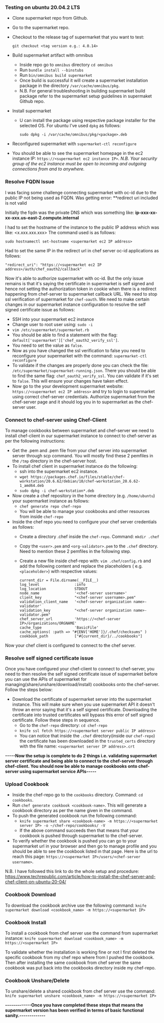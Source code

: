 ### Testing on ubuntu 20.04.2 LTS

- Clone supermarket repo from Github.
- Go to the supermarket repo.
- Checkout to the release tag of supermarket that you want to test:
  ```
  git checkout <tag version e.g.: 4.0.14>
  ```
- Build supermarket artifact with omnibus
  - Inside repo go to `omnibus` directory
    `cd omnibus`
  - Run `bundle install --binstubs`
  - Run `bin/omnibus build supermarket`
  - Once build is successful it will create a supermarket installation package in the directory `/var/cache/omnibus/pkg`.
  - N.B. For general troubleshooting in building supermarket build package refer to the supermarket setup guidelines in supermaket Github repo.

- Install supermarket
  - U can install the package using respective package installer for the selected OS. For ubuntu I've used `dpkg` as follows:
    ```
    sudo dpkg -i /var/cache/omnibus/pkg/<package>.deb
    ```

- Reconfigured supermarket with `supermarket-ctl reconfigure`

- You should be able to see the supermarket homepage in the ec2 instance IP: `https://<supermarket ec2 instance IP>`.
  _N.B. Your security group of the ec2 instance must be open to incoming and outgoing connections from and to anywhere._
  
### Resolve FQDN Issue

I was facing some challenge connecting supermarket with oc-id due to the public IP not being used as FQDN. Was getting error: **redirect uri included is not valid

Initially the fqdn was the private DNS which was something like: **ip-xxx-xx-xx-xxx.us-east-2.compute.internal**

I had to set the hostname of the instance to the public IP address which was like: <x.xxx.xxx.xxx>
The command used is as follows:
```
sudo hostnamectl set-hostname <supermarket ec2 IP address>
```

Had to set the same IP in the redirect url in chef server oc-id applications as follows:
```
"redirect_uri": "https://<supermarket ec2 IP address>/auth/chef_oauth2/callback"
```

Now it's able to authorize supermarket with oc-id. But the only issue remains is that it's saying the certificate in supermarket is self signed and hence not setting the authorization token in cookie when there is a redirect happening from chef-server to supermarket callback URL. We need to stop ssl verification of supermarket for `chef-oauth`. We need to make certain changes in our supermarket instance configuration to resolve the self signed certificate issue as follows:
- SSH into your supermarket ec2 instance
- Change user to root user using: `sudo -i`
- `vim /etc/supermarket/supermarket.rb`
- You should be able to find a statement with the flag: `default['supermarket']['chef_oauth2_verify_ssl']`.
- You need to set the value as `false`.
- Now as you have changed the ssl verification to false you need to reconfigure your supermarket with the command:
  `supermarket-ctl reconfigure`
- To validate if the changes are properly done you can check the file: `/etc/supermarket/supermarket-running.json`. There you should be able to find the same flag: `chef_oauth2_verify_ssl`. You can validate if it's set to `false`. This will ensure your changes have taken effect.
- Now go to the your development supermarket website: `https://<supermarket ec2 IP address>` and try to login to supermarket using correct chef-server credentials. Authorize supermarket from the chef-server page and it should log you in to supermarket as the chef-server user.

### Connect to chef-server using Chef-Client

To manage cookbooks between supermarket and chef-server we need to install chef-client in our supermarket instance to connect to chef-server as per the following instructions:

- Get the <user>.pem and <org-validator>.pem file from your chef server into supermarket server through scp command. You will mostly find these 2 pemfiles in the `/tmp` directory in the chef-server host.
- To install chef client in supermarket instance do the following:
  - ssh into the supermarket ec2 instance.
  - ```wget https://packages.chef.io/files/stable/chef-workstation/20.6.62/debian/10/chef-workstation_20.6.62-1_amd64.deb```
  - ```sudo dpkg -i chef-workstation*.deb```
- Now create a chef repository in the home directory (e.g. `/home/ubuntu`) your supermarket instance as follows:
  - `chef generate repo chef-repo`
  - You will be able to manage your cookbooks and other resources from inside `chef-repo`
- Inside the chef repo you need to configure your chef server credentials as follows:
  - Create a directory .chef inside the `chef-repo`. Command: `mkdir .chef`
  - Copy the `<user>.pem` and `<org-validator>.pem` to the `.chef` directory. Need to mention these 2 pemfiles in the following step.
  - Create a new file inside chef-repo with: ```vim .chef/config.rb``` and add the following content and replace the placeholders ( e.g. `<placeholder>`) with respective values: 

    ```
    current_dir = File.dirname(__FILE__)
    log_level                :info
    log_location             STDOUT
    node_name                '<chef-server username>'
    client_key               "<chef-server username>.pem"
    validation_client_name   '<chef-server organization name>-validator'
    validation_key           "<chef-server organization name>-validator.pem"
    chef_server_url          'https://<chef-server IP>/organizations/ORGNAME'
    cache_type               'BasicFile'
    cache_options( :path => "#{ENV['HOME']}/.chef/checksums" )
    cookbook_path            ["#{current_dir}/../cookbooks"]
    ```
Now your chef client is configured to connect to the chef server.


### Resolve self signed certificate issue

  Once you have configured your chef-client to connect to chef-server, you need to then resolve the self signed certificate issue of supermarket before you can use the APIs of supermarket for managing(share/unshare/download/install) cookbooks onto the chef-server. Follow the steps below:

  - Download the certificate of supermarket server into the supermarket instance. This will make sure when you use supermarket API it doesn't throw an error saying that it's a self signed certificate. Downloading the certificate into trusted certificates will bypass this error of self signed certificate. Follow these steps in sequence.
    - Go to the `chef-repo` directory: `cd chef-repo`
    - `knife ssl fetch https://<supermarket server public IP address>`
    - You can notice that inside the `.chef` directory(inside our `chef-repo`) the certificate has been downloaded in the `trusted_certs` directory with the file name: `<supermarket server IP address>.crt`

**-----Now the setup is complete to do 2 things i.e. validating supermarket server certificate and being able to connect to the chef-server through chef-client. You should now be able to manage cookbooks onto chef-server using supermarket service APIs-----**


### Upload Cookbook

  - Inside the chef-repo go to the `cookbooks` directory. Command: `cd cookbooks`.
  - Run `chef generate cookbook <cookbook-name>`. This will generate a cookbook directory as per the name given in the command.
  - To push the generated cookbook run the following command:
    - `knife supermarket share <cookbook-name> -m https://<supermarket server IP> -o ~/chef-repo/cookbooks/ -V`
    - If the above command succeeds then that means that your cookbook is pushed through supermarket to the chef-server.
  - To verify whether the cookbook is pushed you can go to your supermarket url in your browser and then go to manage profile and you should be able to see the cookbook listed in that page. Here is the url to reach this page: `https://<supermarket IP>/users/<chef-server username>`.

N.B. I have followed this link to do the whole setup and procedure: https://www.techrepublic.com/article/how-to-install-the-chef-server-and-chef-client-on-ubuntu-20-04/


### Cookbook Download
To download the cookbook archive use the following command:
`knife supermarket download <cookbook_name> -m https://<supermarket IP>`


### Cookbook Install
To install a cookbook from chef server use the command from supermarket instance:
`knife supermarket download <cookbook_name> -m https://<supermarket IP>`

To validate whether the installation is working fine or not I first deleted the specific cookbook from my chef repo where from I pushed the cookbook.
Then after installing the same cookbook from chef server the same cookbook was put back into the cookbooks directory inside my chef-repo.


### Cookbook Unshare/Delete

To unshare/delete a shared cookbook from chef server use the command:
`knife supermarket unshare <cookbook_name> -m https://<supermarket IP>`
  
  
**-------------Once you have completed these steps that means the supermarket version has been verified in terms of basic functional sanity.-------------**

